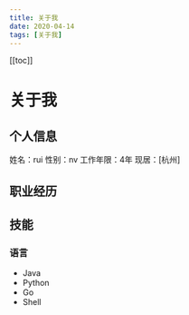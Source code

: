 ```yaml
---
title: 关于我
date: 2020-04-14
tags: [关于我]
---
```



[[toc]]

# 关于我

## 个人信息

姓名：rui
性别：nv
工作年限：4年
现居：[杭州]

## 职业经历

## 技能

### 语言

- Java
- Python
- Go
- Shell



